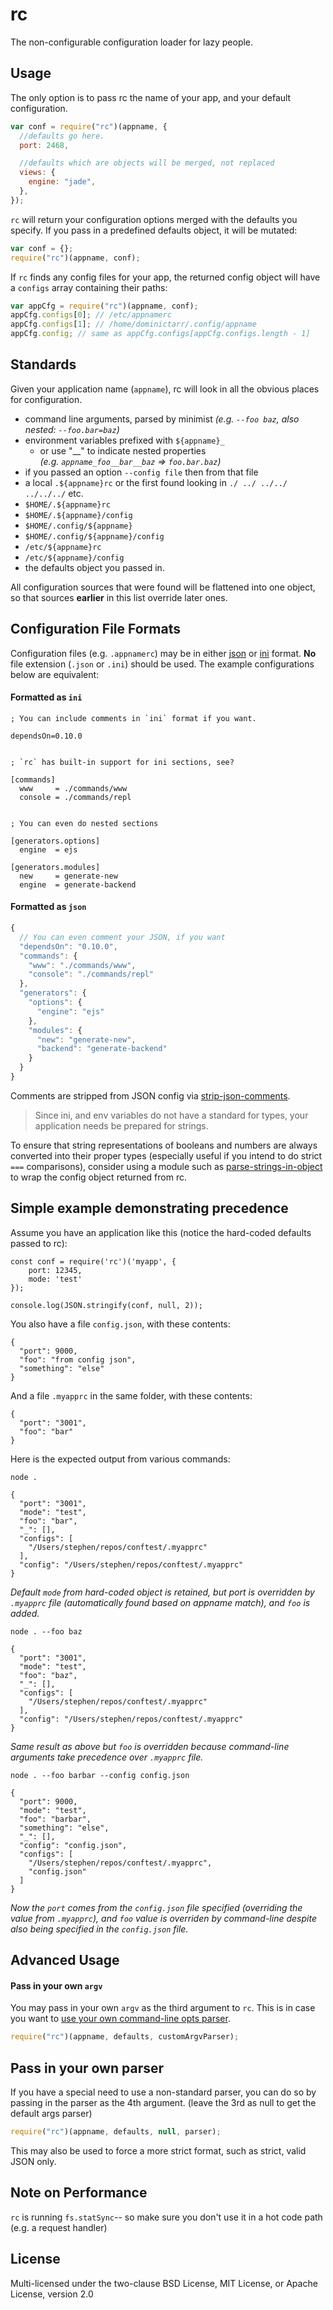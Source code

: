 # rc

The non-configurable configuration loader for lazy people.

## Usage

The only option is to pass rc the name of your app, and your default configuration.

```javascript
var conf = require("rc")(appname, {
  //defaults go here.
  port: 2468,

  //defaults which are objects will be merged, not replaced
  views: {
    engine: "jade",
  },
});
```

`rc` will return your configuration options merged with the defaults you specify.
If you pass in a predefined defaults object, it will be mutated:

```javascript
var conf = {};
require("rc")(appname, conf);
```

If `rc` finds any config files for your app, the returned config object will have
a `configs` array containing their paths:

```javascript
var appCfg = require("rc")(appname, conf);
appCfg.configs[0]; // /etc/appnamerc
appCfg.configs[1]; // /home/dominictarr/.config/appname
appCfg.config; // same as appCfg.configs[appCfg.configs.length - 1]
```

## Standards

Given your application name (`appname`), rc will look in all the obvious places for configuration.

- command line arguments, parsed by minimist _(e.g. `--foo baz`, also nested: `--foo.bar=baz`)_
- environment variables prefixed with `${appname}_`
  - or use "\_\_" to indicate nested properties <br/> _(e.g. `appname_foo__bar__baz` => `foo.bar.baz`)_
- if you passed an option `--config file` then from that file
- a local `.${appname}rc` or the first found looking in `./ ../ ../../ ../../../` etc.
- `$HOME/.${appname}rc`
- `$HOME/.${appname}/config`
- `$HOME/.config/${appname}`
- `$HOME/.config/${appname}/config`
- `/etc/${appname}rc`
- `/etc/${appname}/config`
- the defaults object you passed in.

All configuration sources that were found will be flattened into one object,
so that sources **earlier** in this list override later ones.

## Configuration File Formats

Configuration files (e.g. `.appnamerc`) may be in either [json](http://json.org/example) or [ini](http://en.wikipedia.org/wiki/INI_file) format. **No** file extension (`.json` or `.ini`) should be used. The example configurations below are equivalent:

#### Formatted as `ini`

```
; You can include comments in `ini` format if you want.

dependsOn=0.10.0


; `rc` has built-in support for ini sections, see?

[commands]
  www     = ./commands/www
  console = ./commands/repl


; You can even do nested sections

[generators.options]
  engine  = ejs

[generators.modules]
  new     = generate-new
  engine  = generate-backend

```

#### Formatted as `json`

```javascript
{
  // You can even comment your JSON, if you want
  "dependsOn": "0.10.0",
  "commands": {
    "www": "./commands/www",
    "console": "./commands/repl"
  },
  "generators": {
    "options": {
      "engine": "ejs"
    },
    "modules": {
      "new": "generate-new",
      "backend": "generate-backend"
    }
  }
}
```

Comments are stripped from JSON config via [strip-json-comments](https://github.com/sindresorhus/strip-json-comments).

> Since ini, and env variables do not have a standard for types, your application needs be prepared for strings.

To ensure that string representations of booleans and numbers are always converted into their proper types (especially useful if you intend to do strict `===` comparisons), consider using a module such as [parse-strings-in-object](https://github.com/anselanza/parse-strings-in-object) to wrap the config object returned from rc.

## Simple example demonstrating precedence

Assume you have an application like this (notice the hard-coded defaults passed to rc):

```
const conf = require('rc')('myapp', {
    port: 12345,
    mode: 'test'
});

console.log(JSON.stringify(conf, null, 2));
```

You also have a file `config.json`, with these contents:

```
{
  "port": 9000,
  "foo": "from config json",
  "something": "else"
}
```

And a file `.myapprc` in the same folder, with these contents:

```
{
  "port": "3001",
  "foo": "bar"
}
```

Here is the expected output from various commands:

`node .`

```
{
  "port": "3001",
  "mode": "test",
  "foo": "bar",
  "_": [],
  "configs": [
    "/Users/stephen/repos/conftest/.myapprc"
  ],
  "config": "/Users/stephen/repos/conftest/.myapprc"
}
```

_Default `mode` from hard-coded object is retained, but port is overridden by `.myapprc` file (automatically found based on appname match), and `foo` is added._

`node . --foo baz`

```
{
  "port": "3001",
  "mode": "test",
  "foo": "baz",
  "_": [],
  "configs": [
    "/Users/stephen/repos/conftest/.myapprc"
  ],
  "config": "/Users/stephen/repos/conftest/.myapprc"
}
```

_Same result as above but `foo` is overridden because command-line arguments take precedence over `.myapprc` file._

`node . --foo barbar --config config.json`

```
{
  "port": 9000,
  "mode": "test",
  "foo": "barbar",
  "something": "else",
  "_": [],
  "config": "config.json",
  "configs": [
    "/Users/stephen/repos/conftest/.myapprc",
    "config.json"
  ]
}
```

_Now the `port` comes from the `config.json` file specified (overriding the value from `.myapprc`), and `foo` value is overriden by command-line despite also being specified in the `config.json` file._

## Advanced Usage

#### Pass in your own `argv`

You may pass in your own `argv` as the third argument to `rc`. This is in case you want to [use your own command-line opts parser](https://github.com/dominictarr/rc/pull/12).

```javascript
require("rc")(appname, defaults, customArgvParser);
```

## Pass in your own parser

If you have a special need to use a non-standard parser,
you can do so by passing in the parser as the 4th argument.
(leave the 3rd as null to get the default args parser)

```javascript
require("rc")(appname, defaults, null, parser);
```

This may also be used to force a more strict format,
such as strict, valid JSON only.

## Note on Performance

`rc` is running `fs.statSync`-- so make sure you don't use it in a hot code path (e.g. a request handler)

## License

Multi-licensed under the two-clause BSD License, MIT License, or Apache License, version 2.0
